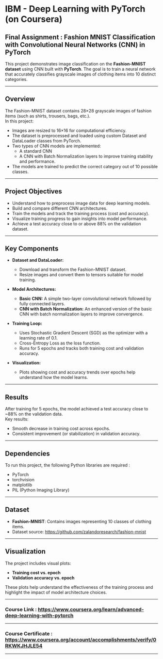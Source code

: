 # IBM - Deep Learning with PyTorch (on Coursera)
## Final Assignment : Fashion MNIST Classification with Convolutional Neural Networks (CNN) in PyTorch
This project demonstrates image classification on the **Fashion-MNIST dataset** using CNN built with **PyTorch**. The goal is to train a neural network that accurately classifies grayscale images of clothing items into 10 distinct categories.

---
## Overview
The Fashion-MNIST dataset contains 28×28 grayscale images of fashion items (such as shirts, trousers, bags, etc.).  
In this project:
- Images are resized to 16×16 for computational efficiency.
- The dataset is preprocessed and loaded using custom Dataset and DataLoader classes from PyTorch.
- Two types of CNN models are implemented:  
  - A standard CNN  
  - A CNN with Batch Normalization layers to improve training stability and performance.
- The models are trained to predict the correct category out of 10 possible classes.
---
## Project Objectives

- Understand how to preprocess image data for deep learning models.
- Build and compare different CNN architectures.
- Train the models and track the training process (cost and accuracy).
- Visualize training progress to gain insights into model performance.
- Achieve a test accuracy close to or above 88% on the validation dataset.
---

## Key Components

- **Dataset and DataLoader:**  
  - Download and transform the Fashion-MNIST dataset.
  - Resize images and convert them to tensors suitable for model training.

- **Model Architectures:**  
  - **Basic CNN:** A simple two-layer convolutional network followed by fully connected layers.
  - **CNN with Batch Normalization:** An enhanced version of the basic CNN with batch normalization layers to improve convergence.

- **Training Loop:**  
  - Uses Stochastic Gradient Descent (SGD) as the optimizer with a learning rate of 0.1.
  - Cross-Entropy Loss as the loss function.
  - Runs for 5 epochs and tracks both training cost and validation accuracy.

- **Visualization:**  
  - Plots showing cost and accuracy trends over epochs help understand how the model learns.

---
## Results

After training for 5 epochs, the model achieved a test accuracy close to ~88% on the validation data.  
Key results:
- Smooth decrease in training cost across epochs.
- Consistent improvement (or stabilization) in validation accuracy.

---
## Dependencies

To run this project, the following Python libraries are required :
- PyTorch
- torchvision
- matplotlib
- PIL (Python Imaging Library)

---
## Dataset

- **Fashion-MNIST**: Contains images representing 10 classes of clothing items.
- Dataset source: https://github.com/zalandoresearch/fashion-mnist

---
## Visualization

The project includes visual plots:
- **Training cost vs. epoch**
- **Validation accuracy vs. epoch**

These plots help understand the effectiveness of the training process and highlight the impact of model architecture choices.

---

### Course Link : https://www.coursera.org/learn/advanced-deep-learning-with-pytorch
---
### Course Certificate : https://www.coursera.org/account/accomplishments/verify/0RKWKJHJLE54
---
